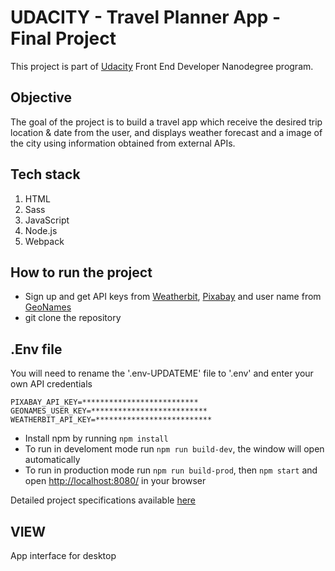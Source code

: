 # UDACITY - Travel Planner App - Final Project
This project is part of [Udacity](https://www.udacity.com/) Front End Developer Nanodegree program.

## Objective
The goal of the project is to build a travel app which receive the desired trip location & date from the user, and displays weather forecast and a image of the city using information obtained from external APIs.

## Tech stack
1. HTML
2. Sass
3. JavaScript
4. Node.js
5. Webpack

## How to run the project
* Sign up and get API keys from [Weatherbit](https://www.weatherbit.io/account/create), [Pixabay](https://pixabay.com/api/docs/) and user name from [GeoNames](http://www.geonames.org/export/web-services.html)
* git clone the repository

## .Env file

You will need to rename the '.env-UPDATEME' file to '.env' and enter your own API credentials

  ```
  PIXABAY_API_KEY=**************************
  GEONAMES_USER_KEY=**************************
  WEATHERBIT_API_KEY=**************************
  ```
* Install npm by running ```npm install```
* To run in develoment mode run ```npm run build-dev```, the window will open automatically
* To run in production mode run ```npm run build-prod```, then ```npm start``` and open [http://localhost:8080/](http://localhost:8080/) in your browser

Detailed project specifications available [here](https://review.udacity.com/#!/rubrics/2669/view)

## VIEW
App interface for desktop